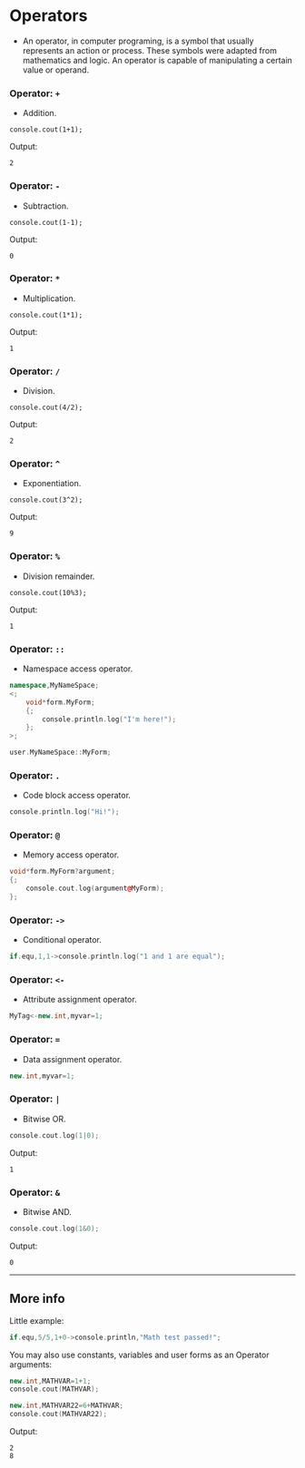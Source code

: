 # Operators

- An operator, in computer programing, is a symbol that usually represents an action or process. These symbols were adapted from mathematics and logic. An operator is capable of manipulating a certain value or operand.

### Operator: `+`
- Addition.
```pawn
console.cout(1+1);
```

Output:

```
2
```

### Operator: `-`
- Subtraction.
```pawn
console.cout(1-1);
```

Output:

```
0
```

### Operator: `*`
- Multiplication.
```pawn
console.cout(1*1);
```

Output:

```
1
```

### Operator: `/`
- Division.
```pawn
console.cout(4/2);
```

Output:

```
2
```

### Operator: `^`
- Exponentiation.
```pawn
console.cout(3^2);
```

Output:

```
9
```

### Operator: `%`
- Division remainder.
```pawn
console.cout(10%3);
```

Output:

```
1
```

### Operator: `::`
- Namespace access operator.
```cpp
namespace,MyNameSpace;
<;
	void*form.MyForm;
	{;
		console.println.log("I'm here!");
	};
>;

user.MyNameSpace::MyForm;
```

### Operator: `.`
- Code block access operator.

```cpp
console.println.log("Hi!");
```

### Operator: `@`
- Memory access operator.

```cpp
void*form.MyForm?argument;
{;
	console.cout.log(argument@MyForm);
};
```

### Operator: `->`

- Conditional operator.

```cpp
if.equ,1,1->console.println.log("1 and 1 are equal");
```

### Operator: `<-`

- Attribute assignment operator.

```cpp
MyTag<-new.int,myvar=1;
```

### Operator: `=`

- Data assignment operator.

```cpp
new.int,myvar=1;
```

### Operator: `|`

- Bitwise OR.

```cpp
console.cout.log(1|0);
```

Output:
```
1
```

### Operator: `&`

- Bitwise AND.

```cpp
console.cout.log(1&0);
```

Output:

```
0
```

---------------------------------------------------------------------------------------------------------

## More info

Little example:

```cpp
if.equ,5/5,1+0->console.println,"Math test passed!";
```

You may also use constants, variables and user forms as an Operator arguments:

```cpp
new.int,MATHVAR=1+1;
console.cout(MATHVAR);

new.int,MATHVAR22=6+MATHVAR;
console.cout(MATHVAR22);
```

Output:

```
2
8
```